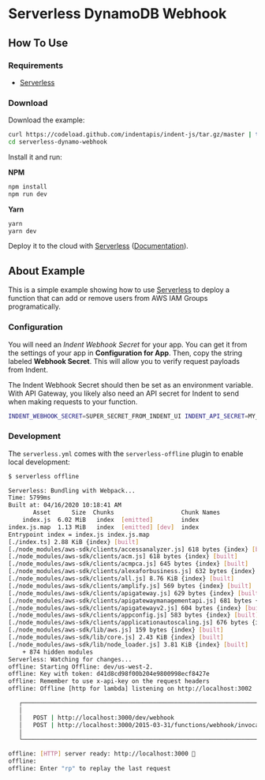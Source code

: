 # Serverless DynamoDB Webhook

## How To Use

### Requirements

- [Serverless](https://serverless.com/framework/docs/getting-started/)

### Download

Download the example:

```bash
curl https://codeload.github.com/indentapis/indent-js/tar.gz/master | tar -xz --strip=2 indent-js-master/examples/serverless-dynamo-webhook
cd serverless-dynamo-webhook
```

Install it and run:

**NPM**

```bash
npm install
npm run dev
```

**Yarn**

```bash
yarn
yarn dev
```

Deploy it to the cloud with [Serverless](https://serverless.com) ([Documentation](https://serverless.com/framework/docs/getting-started/)).

## About Example

This is a simple example showing how to use [Serverless](https://serverless.com) to deploy a function that can add or remove users from AWS IAM Groups programatically.

### Configuration

You will need an _Indent Webhook Secret_ for your app. You can get it from the settings of your app in **Configuration for App**. Then, copy the string labeled **Webhook Secret**. This will allow you to verify request payloads from Indent.

The Indent Webhook Secret should then be set as an environment variable. With API Gateway, you likely also need an API secret for Indent to send when making requests to your function.

```bash
INDENT_WEBHOOK_SECRET=SUPER_SECRET_FROM_INDENT_UI INDENT_API_SECRET=MY_CUSTOM_SECRET serverless deploy
```

### Development

The `serverless.yml` comes with the `serverless-offline` plugin to enable local development:

```bash
$ serverless offline

Serverless: Bundling with Webpack...
Time: 5799ms
Built at: 04/16/2020 10:18:41 AM
       Asset      Size  Chunks                   Chunk Names
    index.js  6.02 MiB   index  [emitted]        index
index.js.map  1.13 MiB   index  [emitted] [dev]  index
Entrypoint index = index.js index.js.map
[./index.ts] 2.88 KiB {index} [built]
[./node_modules/aws-sdk/clients/accessanalyzer.js] 618 bytes {index} [built]
[./node_modules/aws-sdk/clients/acm.js] 618 bytes {index} [built]
[./node_modules/aws-sdk/clients/acmpca.js] 645 bytes {index} [built]
[./node_modules/aws-sdk/clients/alexaforbusiness.js] 632 bytes {index} [built]
[./node_modules/aws-sdk/clients/all.js] 8.76 KiB {index} [built]
[./node_modules/aws-sdk/clients/amplify.js] 569 bytes {index} [built]
[./node_modules/aws-sdk/clients/apigateway.js] 629 bytes {index} [built]
[./node_modules/aws-sdk/clients/apigatewaymanagementapi.js] 681 bytes {index} [built]
[./node_modules/aws-sdk/clients/apigatewayv2.js] 604 bytes {index} [built]
[./node_modules/aws-sdk/clients/appconfig.js] 583 bytes {index} [built]
[./node_modules/aws-sdk/clients/applicationautoscaling.js] 676 bytes {index} [built]
[./node_modules/aws-sdk/lib/aws.js] 159 bytes {index} [built]
[./node_modules/aws-sdk/lib/core.js] 2.43 KiB {index} [built]
[./node_modules/aws-sdk/lib/node_loader.js] 3.81 KiB {index} [built]
    + 874 hidden modules
Serverless: Watching for changes...
offline: Starting Offline: dev/us-west-2.
offline: Key with token: d41d8cd98f00b204e9800998ecf8427e
offline: Remember to use x-api-key on the request headers
offline: Offline [http for lambda] listening on http://localhost:3002

   ┌───────────────────────────────────────────────────────────────────────────┐
   │                                                                           │
   │   POST | http://localhost:3000/dev/webhook                                │
   │   POST | http://localhost:3000/2015-03-31/functions/webhook/invocations   │
   │                                                                           │
   └───────────────────────────────────────────────────────────────────────────┘

offline: [HTTP] server ready: http://localhost:3000 🚀
offline:
offline: Enter "rp" to replay the last request
```
